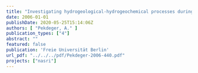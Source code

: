 ```yaml
---
title: "Investigating hydrogeological-hydrogeochemical processes during bank filtration and artificial ground water recharge using a multi trace approach"
date: 2006-01-01
publishDate: 2020-05-25T15:14:06Z
authors: [ "Pekdeger, A." ]
publication_types: ["4"]
abstract: ""
featured: false
publication: 'Freie Universität Berlin'
url_pdf: "../../../pdf/Pekdeger-2006-440.pdf"
projects: ["nasri"]
---
```


